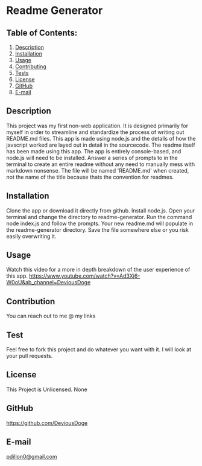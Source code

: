 # Readme Generator 
  ## Table of Contents:
  1. [Description](#description) 
  2. [Installation](#installation)
  3. [Usage](#usage)  
  4. [Contributing](#contribution)
  5. [Tests](#test)
  6. [License](#license)
  7. [GitHub](#github)
  8. [E-mail](#e-mail)
## Description
This project was my first non-web application. It is designed primarily for myself in order to streamline and standardize the process of writing out README.md files. This app is made using node.js and the details of how the javscript worked are layed out in detail in the sourcecode. The readme itself has been made using this app. The app is entirely console-based, and node.js will need to be installed. Answer a series of prompts to in the terminal to create an entire readme without any need to manually mess with markdown nonsense. The file will be named 'README.md' when created, not the name of the title because thats the convention for readmes.
## Installation
Clone the app or download it directly from github. Install node.js. Open your terminal and change the directory to readme-generator. Run the command node index.js and follow the prompts. Your new readme.md will populate in the readme-generator directory. Save the file somewhere else or you risk easily overwriting it. 
## Usage
Watch this video for a more in depth breakdown of the user experience of this app. https://www.youtube.com/watch?v=Ad3Xj6-W0oU&ab_channel=DeviousDoge
## Contribution
You can reach out to me @ my links
## Test
Feel free to fork this project and do whatever you want with it. I will look at your pull requests.
## License
This Project is Unlicensed. None
## GitHub
https://github.com/DeviousDoge
## E-mail
pdillon0@gmail.com
